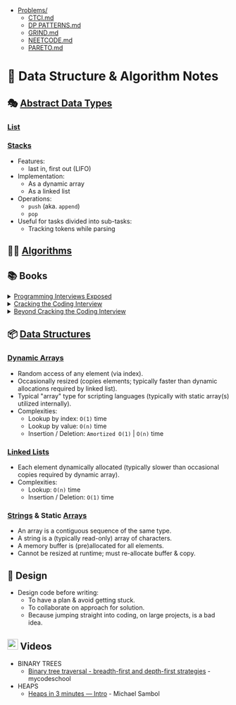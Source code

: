 * [Problems/](Problems/)
  - [CTCI.md](Problems/CTCI.md)
  - [DP PATTERNS.md](Problems/DP_PATTERNS.md)
  - [GRIND.md](Problems/GRIND.md)
  - [NEETCODE.md](Problems/NEETCODE.md)
  - [PARETO.md](Problems/PARETO.md)


📓 Data Structure & Algorithm Notes
===================================


🎭 [Abstract Data Types](https://en.wikipedia.org/wiki/Abstract_data_type)
------------------------

### [List](https://en.wikipedia.org/wiki/List_(abstract_data_type))

### [Stacks](https://en.wikipedia.org/wiki/Stack_(abstract_data_type))

* Features:
  - last in, first out (LIFO)
* Implementation:
  - As a dynamic array
  - As a linked list
* Operations:
  - `push` (aka. `append`)
  - `pop`
* Useful for tasks divided into sub-tasks:
  - Tracking tokens while parsing


🧑‍🏭 [Algorithms](https://en.wikipedia.org/wiki/Algorithm)
---------------

📚 Books
--------

<details><summary><a href="https://web.archive.org/web/20200218054807/http://www.piexposed.com/">Programming Interviews Exposed</a></summary></details>
<details><summary><a href="https://www.crackingthecodinginterview.com/">Cracking the Coding Interview</a></summary></details>
<details><summary><a href="https://bctci.co">Beyond Cracking the Coding Interview</a></summary>
  
- [Boosters](https://drive.google.com/file/d/16C9gz9waj0A9XmVlaOgbDgEQZkATuRNY/preview)
- [Question Landscape](https://drive.google.com/file/d/1Bu4cHzbY0uZg2TcPjdvy_hhNF7_HOlZJ/preview)
- [Catalog of DSA Topics](https://bctci.co/topics-image)
- [Interview Checklist](https://drive.google.com/file/d/1Q9Uc-1UdvyaqbkTGSaZ3-aVEYX5ImZMl/preview)
- [Post Mortem Exmple Log](https://drive.google.com/file/d/1LG-aUqjEbTVddkjeuCHMtROlm9BMIhDb/preview)
- [Post-Mortem](https://docs.google.com/spreadsheets/d/1phKTGfnQtuElTQ4BQSBfa1H5QO1-Ip9j8NRVZkR_FTk)
- [\[Python\] Interview Cheat Sheet](https://docs.google.com/document/d/1LtXh1oew6pZ9D4s5mw_33jzA2UwBfnv9jWh1bkSRTCc)
- [Nine Free Chapters](https://drive.google.com/drive/folders/1AdUu4jh6DGwmCxfgnDQEMWWyo6_whPHJ)
- [Set & Map Implementations](https://docs.google.com/document/d/e/2PACX-1vRWfoJWWNp49cIZxDCZPkvQ2o8WOImKWLkimF7lhnsY-CmT1kREPP0duEKmnXyf-rPG1B0QGsxmcITy/pub)
- [Monotonic Stacks & Queues](https://docs.google.com/document/d/e/2PACX-1vT29T3Tfvdkd-IGI2HCIgtAbWwYZ76pHCSlTkuyHiCvRqU5BD6S6_MJWcZl0Rgw1C2uhMykFFkNLHDu/pub)
- [Union-Find](https://docs.google.com/document/d/e/2PACX-1vRwYsi-g1CKIDpbfhB5Xm9Lp1-OL1ooVI5i3kR4yFMX2ME14ODGZva9dabMM8Pe-Tduj4on8V8TGviZ/pub)
- [All problems, solutions & test cases](https://bctci.co/all-problems)
</details>


📦 [Data Structures](https://en.wikipedia.org/wiki/Data_structure)
--------------------

### [Dynamic Arrays](https://en.wikipedia.org/wiki/Dynamic_array)

* Random access of any element (via index).
* Occasionally resized (copies elements; typically faster than dynamic allocations required by linked list).
* Typical "array" type for scripting languages (typically with static array(s) utilized internally).
* Complexities:
  - Lookup by index: `O(1)` time
  - Lookup by value: `O(n)` time
  - Insertion / Deletion: `Amortized O(1)` | `O(n)` time


### [Linked Lists](https://en.wikipedia.org/wiki/Linked_list)

* Each element dynamically allocated (typically slower than occasional copies required by dynamic array).
* Complexities:
  - Lookup: `O(n)` time
  - Insertion / Deletion: `O(1)` time


### [Strings][string] & Static [Arrays][array]

* An array is a contiguous sequence of the same type.
* A string is a (typically read-only) array of characters.
* A memory buffer is (pre)allocated for all elements.
* Cannot be resized at runtime; must re-allocate buffer & copy.


🎨 Design
---------

* Design code before writing:
  - To have a plan & avoid getting stuck.
  - To collaborate on approach for solution.
  - Because jumping straight into coding, on large projects, is a bad idea.


<img src="https://user-images.githubusercontent.com/7102064/160022421-ed9425eb-6a6b-4849-a090-5a27542b60c3.png" width="24px"
/> Videos
---------

* BINARY TREES
  - [Binary tree traversal - breadth-first and depth-first strategies](https://youtu.be/9RHO6jU--GU) - mycodeschool
* HEAPS
  - [Heaps in 3 minutes — Intro](https://youtu.be/0wPlzMU-k00) - Michael Sambol


[array]: https://en.wikipedia.org/wiki/Array_(data_structure)
[string]: https://en.wikipedia.org/wiki/String_(computer_science)
